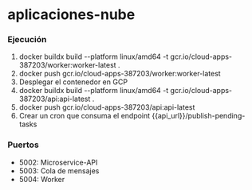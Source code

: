 # aplicaciones-nube

### Ejecución
1. docker buildx build --platform linux/amd64 -t gcr.io/cloud-apps-387203/worker:worker-latest .
2. docker push gcr.io/cloud-apps-387203/worker:worker-latest 
3. Desplegar el contenedor en GCP
4. docker buildx build --platform linux/amd64 -t gcr.io/cloud-apps-387203/api:api-latest .
5. docker push gcr.io/cloud-apps-387203/api:api-latest 
6. Crear un cron que consuma el endpoint {{api_url}}/publish-pending-tasks


### Puertos
- 5002: Microservice-API
- 5003: Cola de mensajes
- 5004: Worker

